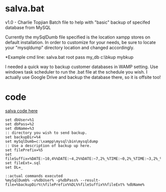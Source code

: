 salva.bat
==========
v1.0 - Charlie Topjian
Batch file to help with "basic" backup of specifed database from MySQL

Currently the mySqlDumb file specified is the location xampp stores on default
installation. In order to customize for your needs, be sure to locate your
 "mysqldump" directory location and changed accordingly.

*Example cmd line: salva.bat root pass my_db c:\bkup mybkup


I needed a quick way to backup customer databases in WAMP setting.
Use windows task scheduler to run the .bat file at the schedule you wish.
I actually use Google Drive and backup the database there, so it is offsite too!

code
==========
[salva code here](salva.bat)

```Batchfile
set dbUser=%1
set dbPass=%2
set dbName=%3
:: directory you wish to send backup.
set backupDir=%4
set mySqlDumb=c:\xampp\mysql\bin\mysqldump
:: Use a description of backup up here.
set filePrefix=%5
set fileSuffix=%DATE:~10,4%%DATE:~4,2%%DATE:~7,2%_%TIME:~0,2%_%TIME:~3,2%_%TIME:~6,2%
set fileExt=.sql
set DL=_

::actual commands executed
%mySqlDumb% -u%dbUser% -p%dbPass% --result-file=%backupDir%\%filePrefix%%DL%%fileSuffix%%fileExt% %dbName%
```